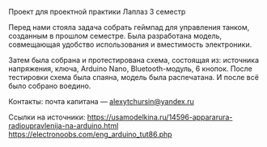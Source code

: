 Проект для проектной практики Лаплаз 3 семестр

Перед нами стояла задача собрать геймпад для управления танком, созданным в прошлом семестре. Была разработана модель, совмещающая удобство использования и вместимость электроники.

Затем была собрана и протестирована схема, состоящая из: источника напряжения, ключа, Arduino Nano, Bluetooth-модуль, 6 кнопок. После тестировки схема была спаяна, модель была распечатана. И после всё было собрано воедино.

Контакты:
почта капитана — alexytchursin@yandex.ru

Ссылки на источники: 
https://usamodelkina.ru/14596-appararura-radioupravlenija-na-arduino.html
https://electronoobs.com/eng_arduino_tut86.php
